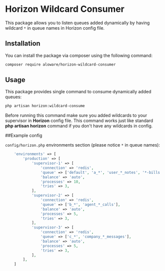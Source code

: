 # Horizon Wildcard Consumer

This package allows you to listen queues added dynamically by having wildcard `*` in queue names in Horizon config file.

## Installation
You can install the package via composer using the following command:

```sh
composer require aloware/horizon-wildcard-consumer
```

## Usage
This package provides single command to consume dynamically added queues:

```sh
php artisan horizon:wildcard-consume
```

Before running this command make sure you added wildcards to your supervisor in **Horizon** config file.
This command works just like standard **php artisan horizon** command if you don't have any wildcards in config.

##Example config

`config/horizon.php` environments section (please notice `*` in queue names):

```php
    'environments' => [
        'production' => [
            'supervisor-1' => [
                'connection' => 'redis',
                'queue' => ['default', 'a_*', 'user_*_notes', '*-bills'],
                'balance' => 'auto',
                'processes' => 10,
                'tries' => 3,
            ],
            'supervisor-2' => [
                'connection' => 'redis',
                'queue' => ['b_*', 'agent_*_calls'],
                'balance' => 'auto',
                'processes' => 5,
                'tries' => 3,
            ],
            'supervisor-3' => [
                'connection' => 'redis',
                'queue' => ['c_*', 'company_*_messages'],
                'balance' => 'auto',
                'processes' => 5,
                'tries' => 3,
            ],
        ],
    ]
```
